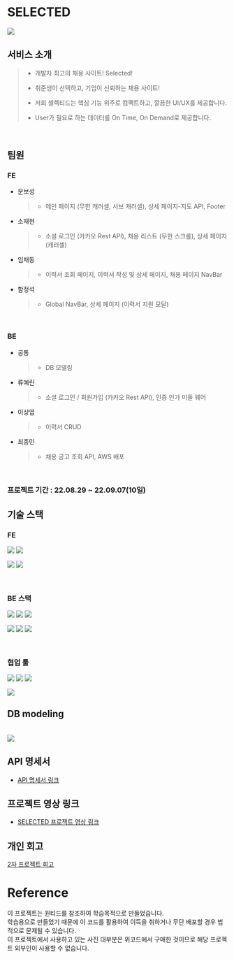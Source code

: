 # SELECTED

<img src="https://velog.velcdn.com/images/so960225/post/3a0f5bf9-5ac3-46f2-b236-21b1a918e64d/image.png">

<br/>

## 서비스 소개

> - 개발자 최고의 채용 사이트! Selected!
>
> - 취준생이 선택하고, 기업이 신뢰하는 채용 사이트!
>
> - 저희 셀렉티드는 핵심 기능 위주로 컴팩트하고, 깔끔한 UI/UX를 제공합니다.
>
> - User가 필요로 하는 데이터를 On Time, On Demand로 제공합니다.

<br/>

## 팀원

### FE

- 문보성
  > - 메인 페이지 (무한 캐러셀, 서브 캐러셀), 상세 페이지-지도 API, Footer
- 소재현
  > - 소셜 로그인 (카카오 Rest API), 채용 리스트 (무한 스크롤), 상세 페이지 (캐러셀)
- 임채동
  > - 이력서 조회 페이지, 이력서 작성 및 상세 페이지, 채용 페이지 NavBar
- 함정석
  > - Global NavBar, 상세 페이지 (이력서 지원 모달)

<br/>

### BE

- 공통
  > - DB 모델링
- 류예린
  > - 소셜 로그인 / 회원가입 (카카오 Rest API), 인증 인가 미들 웨어
- 이상엽
  > - 이력서 CRUD
- 최종민
  > - 채용 공고 조회 API, AWS 배포

<br/>

### 프로젝트 기간 : 22.08.29 ~ 22.09.07(10일)

## 기술 스택

### FE

<p>
  <img src="https://img.shields.io/badge/JavaScript-FFCA28?style=flat-square&logo=javascript&logoColor=white"/>
  <img src="https://img.shields.io/badge/React.js-58c3cc?style=flat-square&logo=React&logoColor=white"/>
</P>
<p>
  <img src="https://img.shields.io/badge/styled--components-DB7093?style=flat&logo=styled-components&logoColor=white">
  <img src="https://img.shields.io/badge/recoil-f26b00?style=flat-square&logo" />
</p>

<br />

### BE 스택

<p>
  <img src="https://img.shields.io/badge/Node.js-008000?style=flat-square&logo=Node.js&logoColor=white"/>
  <img src="https://img.shields.io/badge/Express-000080?style=flat-square&logo=Express&logoColor=white"/>
  <img src="https://img.shields.io/badge/ MySQL8.0-6441a5?style=flat-square&logo=MySQL&logoColor=white"/>
</p>
<p>
  <img src="https://img.shields.io/badge/aws-232F3E?style=flat-square&logo=amazonaws&logoColor=white">
  <img src="https://img.shields.io/badge/Postman-F6BB43?style=flat-square&logo=Postman&logoColor=white"/>
  <img src="https://img.shields.io/badge/JWT-F6BB43?style=flat-square&logo=JWT&logoColor=white"/>
</p>

<br />
 
 ### 협업 툴
 <img src="https://img.shields.io/badge/Notion-1c1c1c?style=flat-square&logo=Notion&logoColor=white"/> <img src="https://img.shields.io/badge/Slack-553830?style=flat-square&logo=Slack&logoColor=white"/>
 <img src="https://img.shields.io/badge/Trello-%23026AA7.svg?style=flat-square&logo=Trello&logoColor=white">

 <img src="https://velog.velcdn.com/images/hdmoon127/post/02626d54-26b0-4863-aa82-e1913f24eade/image.png">

<br>

## DB modeling

<br>

<img src="https://velog.velcdn.com/images/yenicall/post/ee690bfb-9e87-4a92-bf35-df4f9c6c8bf2/image.png" />

<br>

## API 명세서

- [API 명세서 링크](https://www.notion.so/API-8aa1f5e91e52404abc29f4c394418893)

## 프로젝트 영상 링크

- [SELECTED 프로젝트 영상 링크](https://youtu.be/vHFbEvtgH2s)

## 개인 회고

[2차 프로젝트 회고](https://velog.io/@so960225/2%EC%B0%A8-%ED%94%84%EB%A1%9C%EC%A0%9D%ED%8A%B8-%ED%9A%8C%EA%B3%A0)

# Reference
이 프로젝트는 원티드를 참조하여 학습목적으로 만들었습니다.<br>
학습용으로 만들었기 때문에 이 코드를 활용하여 이득을 취하거나 무단 배포할 경우 법적으로 문제될 수 있습니다.<br>
이 프로젝트에서 사용하고 있는 사진 대부분은 위코드에서 구매한 것이므로 해당 프로젝트 외부인이 사용할 수 없습니다.
